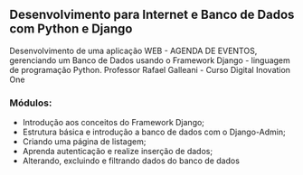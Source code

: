 ## Desenvolvimento para Internet e Banco de Dados com Python e Django


Desenvolvimento de uma aplicação WEB - AGENDA DE EVENTOS, gerenciando um Banco de Dados usando o Framework Django - linguagem de programação Python.
Professor Rafael Galleani - Curso Digital Inovation One

### Módulos:
- Introdução aos conceitos do Framework Django;
- Estrutura básica e introdução a banco de dados com o Django-Admin;
- Criando uma página de listagem;
- Aprenda autenticação e realize inserção de dados;
- Alterando, excluindo e filtrando dados do banco de dados